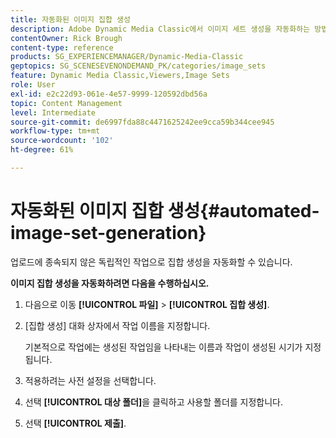 ```yaml
---
title: 자동화된 이미지 집합 생성
description: Adobe Dynamic Media Classic에서 이미지 세트 생성을 자동화하는 방법을 알아봅니다.
contentOwner: Rick Brough
content-type: reference
products: SG_EXPERIENCEMANAGER/Dynamic-Media-Classic
geptopics: SG_SCENESEVENONDEMAND_PK/categories/image_sets
feature: Dynamic Media Classic,Viewers,Image Sets
role: User
exl-id: e2c22d93-061e-4e57-9999-120592dbd56a
topic: Content Management
level: Intermediate
source-git-commit: de6997fda88c4471625242ee9cca59b344cee945
workflow-type: tm+mt
source-wordcount: '102'
ht-degree: 61%

---
```


# 자동화된 이미지 집합 생성{#automated-image-set-generation}

<!-- 

Comment Type: remark
Last Modified By: 
Last Modified Date: 

<p>New for 6.5</p>

 -->

업로드에 종속되지 않은 독립적인 작업으로 집합 생성을 자동화할 수 있습니다.

**이미지 집합 생성을 자동화하려면 다음을 수행하십시오.**

1. 다음으로 이동 **[!UICONTROL 파일]** > **[!UICONTROL 집합 생성]**.
1. [집합 생성] 대화 상자에서 작업 이름을 지정합니다.

   기본적으로 작업에는 생성된 작업임을 나타내는 이름과 작업이 생성된 시기가 지정됩니다.

1. 적용하려는 사전 설정을 선택합니다.
1. 선택 **[!UICONTROL 대상 폴더]**&#x200B;을 클릭하고 사용할 폴더를 지정합니다.
1. 선택 **[!UICONTROL 제출]**.
